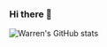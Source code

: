 ### Hi there 👋

<!--
**WKahnZA/WKahnZA** is a ✨ _special_ ✨ repository because its `README.md` (this file) appears on your GitHub profile.

Here are some ideas to get you started:

- 🔭 I’m currently working on some really cool AI projects https://github.com/WKahnZA/AIPrompts
- 🌱 I blog in my spare time https://opsman.co.za
- 🤔 I’m on LinkedIn https://www.linkedin.com/in/warrenkahn/
- 🤔 I’m on Twitter https://twitter.com/wkahnza
- 💬 Ask me about Monitoring, AI, Azure, a great brownie recipie
- 📫 How to reach me: LinkedIn or Twitter
- ⚡ Fun fact: I make awesome sorbet and gin from scratch!
-->

![Warren's GitHub stats](https://github-readme-stats.vercel.app/api?username=WKahnZA&show_icons=true&count_private=true)
